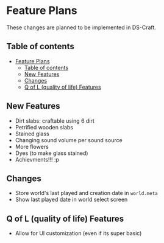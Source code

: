 
# Feature Plans

These changes are planned to be implemented in DS-Craft.

## Table of contents

- [Feature Plans](#feature-plans)
  - [Table of contents](#table-of-contents)
  - [New Features](#new-features)
  - [Changes](#changes)
  - [Q of L (quality of life) Features](#q-of-l-quality-of-life-features)

## New Features

- Dirt slabs: craftable using 6 dirt
- Petrified wooden slabs
- Stained glass
- Changing sound volume per sound source
- More flowers
- Dyes (to make glass stained)
- Achievments!!! :p

## Changes

- Store world's last played and creation date in `world.meta`
- Show last played date in world select screen

## Q of L (quality of life) Features

- Allow for UI customization (even if its super basic)
